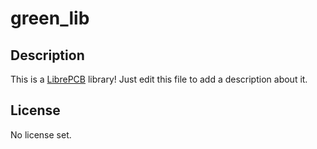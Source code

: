 # green_lib

## Description

This is a [LibrePCB](https://librepcb.org) library!
Just edit this file to add a description about it.

## License

No license set.
